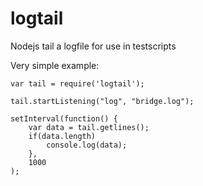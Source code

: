 # logtail
Nodejs tail a logfile for use in testscripts


Very simple example:

```
var tail = require('logtail');

tail.startListening("log", "bridge.log");

setInterval(function() {
    var data = tail.getlines();
    if(data.length)
        console.log(data);
    }, 
    1000
);
```

